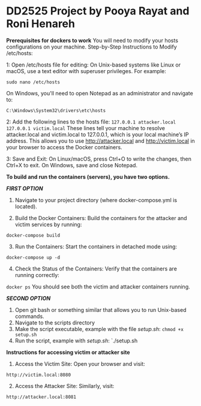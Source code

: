 # DD2525 Project by Pooya Rayat and Roni Henareh

**Prerequisites for dockers to work**
You will need to modify your hosts configurations on your machine.
Step-by-Step Instructions to Modify /etc/hosts:

1: Open /etc/hosts file for editing:
On Unix-based systems like Linux or macOS, use a text editor with superuser privileges. For example:

`sudo nano /etc/hosts`

On Windows, you'll need to open Notepad as an administrator and navigate to:

`C:\Windows\System32\drivers\etc\hosts`

2: Add the following lines to the hosts file:
`127.0.0.1 attacker.local`
`127.0.0.1 victim.local`
These lines tell your machine to resolve attacker.local and victim.local to 127.0.0.1, which is your local machine’s IP address. This allows you to use http://attacker.local and http://victim.local in your browser to access the Docker containers.

3: Save and Exit:
On Linux/macOS, press Ctrl+O to write the changes, then Ctrl+X to exit.
On Windows, save and close Notepad.


**To build and run the containers (servers), you have two options.**

***FIRST OPTION***
1. Navigate to your project directory (where docker-compose.yml is located).

2. Build the Docker Containers:
Build the containers for the attacker and victim services by running:

`docker-compose build`

3. Run the Containers:
Start the containers in detached mode using:

`docker-compose up -d`

4. Check the Status of the Containers:
Verify that the containers are running correctly:

`docker ps`
You should see both the victim and attacker containers running.

***SECOND OPTION***
1. Open git bash or something similar that allows you to run Unix-based commands.
2. Navigate to the scripts directory
3. Make the script executable, example with the file *setup.sh*:
`chmod +x setup.sh`
4. Run the script, example with *setup.sh*:
`./setup.sh


**Instructions for accessing victim or attacker site**
1. Access the Victim Site:
Open your browser and visit:

`http://victim.local:8080`

2. Access the Attacker Site:
Similarly, visit:

`http://attacker.local:8081`